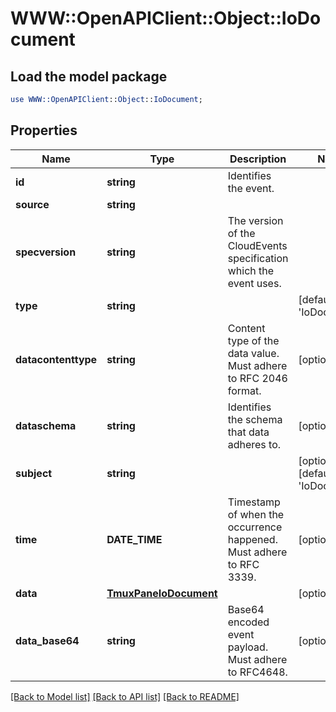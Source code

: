 # WWW::OpenAPIClient::Object::IoDocument

## Load the model package
```perl
use WWW::OpenAPIClient::Object::IoDocument;
```

## Properties
Name | Type | Description | Notes
------------ | ------------- | ------------- | -------------
**id** | **string** | Identifies the event. | 
**source** | **string** |  | 
**specversion** | **string** | The version of the CloudEvents specification which the event uses. | 
**type** | **string** |  | [default to &#39;IoDocument&#39;]
**datacontenttype** | **string** | Content type of the data value. Must adhere to RFC 2046 format. | [optional] 
**dataschema** | **string** | Identifies the schema that data adheres to. | [optional] 
**subject** | **string** |  | [optional] [default to &#39;IoDocument&#39;]
**time** | **DATE_TIME** | Timestamp of when the occurrence happened. Must adhere to RFC 3339. | [optional] 
**data** | [**TmuxPaneIoDocument**](TmuxPaneIoDocument.md) |  | [optional] 
**data_base64** | **string** | Base64 encoded event payload. Must adhere to RFC4648. | [optional] 

[[Back to Model list]](../README.md#documentation-for-models) [[Back to API list]](../README.md#documentation-for-api-endpoints) [[Back to README]](../README.md)


